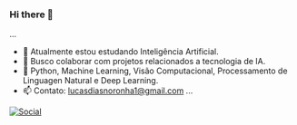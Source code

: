 ### Hi there 👋
...
- 🌱 Atualmente estou estudando Inteligência Artificial.
- 👯 Busco colaborar com projetos relacionados a tecnologia de IA.
- 🐍 Python, Machine Learning, Visão Computacional, Processamento de Linguagen Natural e Deep Learning. 
- 📫 Contato: lucasdiasnoronha1@gmail.com
...

[![Social](https://img.shields.io/badge/LinkedIn-0077B5?style=for-the-badge&logo=linkedin&logoColor=white)](https:linkedin.com/in/lucasdiasnoronha)
